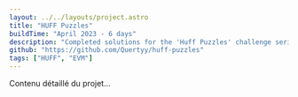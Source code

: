 ```yaml
---
layout: ../../layouts/project.astro
title: "HUFF Puzzles"
buildTime: "April 2023 - 6 days"
description: "Completed solutions for the 'Huff Puzzles' challenge series. This repository showcases my journey through learning Huff language and EVM bytecode."
github: "https://github.com/Quertyy/huff-puzzles"
tags: ["HUFF", "EVM"]
---
```


Contenu détaillé du projet...